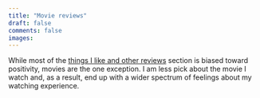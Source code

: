 ```yaml
---
title: "Movie reviews"
draft: false
comments: false
images:
---
```


While most of the [things I like and other reviews](/likes/) section is biased toward positivity, movies are the one exception.
I am less pick about the movie I watch and, as a result, end up with a wider spectrum of feelings about my watching experience.
